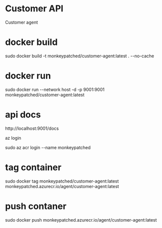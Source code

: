 # Customer API
Customer agent

# docker build 
sudo docker build -t monkeypatched/customer-agent:latest . --no-cache

# docker run
sudo docker run  --network host -d -p 9001:9001 monkeypatched/customer-agent:latest

# api docs
http://localhost:9001/docs


az login

sudo az acr login --name monkeypatched

# tag container
sudo docker tag  monkeypatched/customer-agent:latest  monkeypatched.azurecr.io/agent/customer-agent:latest 

# push contaner
sudo docker push monkeypatched.azurecr.io/agent/customer-agent:latest

